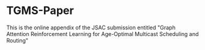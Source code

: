 # TGMS-Paper
This is the online appendix of the JSAC submission entitled "Graph Attention Reinforcement Learning for Age-Optimal Multicast Scheduling and Routing"
